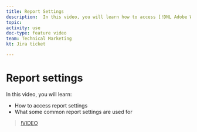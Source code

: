 ```yaml
---
title: Report Settings
description:  In this video, you will learn how to access [!DNL Adobe Workfront] report settings and what some common report settings are used for.
topic: 
activity: use
doc-type: feature video
team: Technical Marketing
kt: Jira ticket 

---
```

# Report settings

In this video, you will learn:

* How to access report settings
* What some common report settings are used for

>[!VIDEO](https://video.tv.adobe.com/v/335159/?quality=12)

